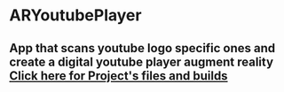 # ARYoutubePlayer

App that scans youtube logo specific ones and create a digital youtube player augment reality
[Click here for Project's files and builds](https://drive.google.com/drive/folders/11Tg57OuYAxnZ1lK1fZLjf1UbFD5nZ4JY?usp=sharing)
---

